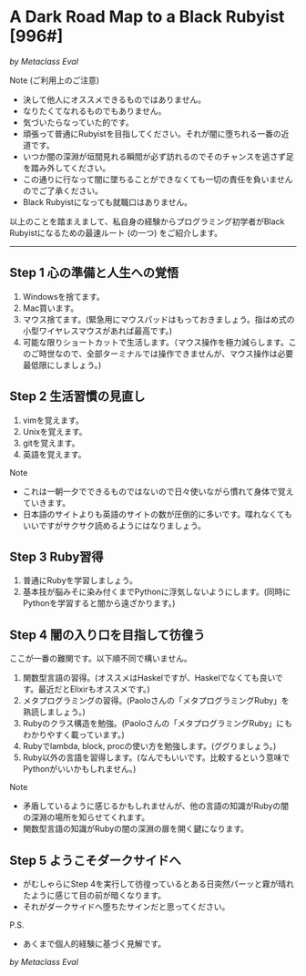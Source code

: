 
# A Dark Road Map to a Black Rubyist [996#]

*by Metaclass Eval*

Note (ご利用上のご注意)
* 決して他人にオススメできるものではありません。
* なりたくてなれるものでもありません。
* 気づいたらなっていた的です。
* 頑張って普通にRubyistを目指してください。それが闇に堕ちれる一番の近道です。
* いつか闇の深淵が垣間見れる瞬間が必ず訪れるのでそのチャンスを逃さず足を踏み外してください。
* この通りに行なって闇に墜ちることができなくても一切の責任を負いませんのでご了承ください。
* Black Rubyistになっても就職口はありません。

以上のことを踏まえまして、私自身の経験からプログラミング初学者がBlack Rubyistになるための最速ルート (の一つ) をご紹介します。

----

## Step 1 心の準備と人生への覚悟

1. Windowsを捨てます。
2. Mac買います。
3. マウス捨てます。(緊急用にマウスパッドはもっておきましょう。指はめ式の小型ワイヤレスマウスがあれば最高です。)
4. 可能な限りショートカットで生活します。（マウス操作を極力減らします。このご時世なので、全部ターミナルでは操作できませんが、マウス操作は必要最低限にしましょう。)

## Step 2 生活習慣の見直し

1. vimを覚えます。
2. Unixを覚えます。
3. gitを覚えます。
4. 英語を覚えます。

Note
* これは一朝一夕でできるものではないので日々使いながら慣れて身体で覚えていきます。
* 日本語のサイトよりも英語のサイトの数が圧倒的に多いです。喋れなくてもいいですがサクサク読めるようにはなりましょう。

## Step 3 Ruby習得

1. 普通にRubyを学習しましょう。
2. 基本技が脳みそに染み付くまでPythonに浮気しないようにします。(同時にPythonを学習すると闇から遠ざかります。)

## Step 4 闇の入り口を目指して彷徨う

ここが一番の難関です。以下順不同で構いません。

1. 関数型言語の習得。(オススメはHaskelですが、Haskelでなくても良いです。最近だとElixirもオススメです。)
2. メタプログラミングの習得。(Paoloさんの「メタプログラミングRuby」を熟読しましょう。)
3. Rubyのクラス構造を勉強。(Paoloさんの「メタプログラミングRuby」にもわかりやすく載っています。)
4. Rubyでlambda, block, procの使い方を勉強します。(ググりましょう。)
5. Ruby以外の言語を習得します。(なんでもいいです。比較するという意味でPythonがいいかもしれません。)

Note
* 矛盾しているように感じるかもしれませんが、他の言語の知識がRubyの闇の深淵の場所を知らせてくれます。
* 関数型言語の知識がRubyの闇の深淵の扉を開く鍵になります。

## Step 5 ようこそダークサイドへ

* がむしゃらにStep 4を実行して彷徨っているとある日突然パーッと霧が晴れたように感じて目の前が暗くなります。
* それがダークサイドへ堕ちたサインだと思ってください。

P.S.
* あくまで個人的経験に基づく見解です。

*by Metaclass Eval*

